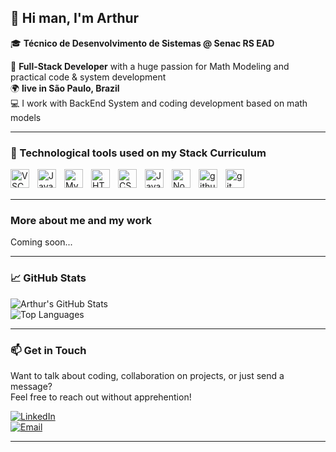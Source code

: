 ## 👋 Hi man, I'm Arthur

🎓 **Técnico de Desenvolvimento de Sistemas @ Senac RS EAD** 

🧠 **Full-Stack Developer** with a huge passion for Math Modeling and practical code & system development  
🌍 **live in São Paulo, Brazil**  
💻 I work with BackEnd System and coding development based on math models

---

### 🧰 Technological tools used on my Stack Curriculum


<img 
    align="left" 
    alt="VSCode"
    title="VSCode" 
    width="30px" 
    style="padding-right: 10px;" 
   src="https://cdn.jsdelivr.net/gh/devicons/devicon@latest/icons/vscode/vscode-original.svg"          
/>
<img 
    align="left" 
    alt="Java"
    title="Java" 
    width="30px" 
    style="padding-right: 10px;" 
    src="https://cdn.jsdelivr.net/gh/devicons/devicon@latest/icons/java/java-original-wordmark.svg"
    />
<img 
    align="left" 
    alt="MySQL"
    title="MySQL" 
    width="30px" 
    style="padding-right: 10px;" 
   src="https://cdn.jsdelivr.net/gh/devicons/devicon@latest/icons/mysql/mysql-original.svg"     
/>
<img 
    align="left" 
    alt="HTML"
    title="HTML" 
    width="30px" 
    style="padding-right: 10px;" 
    src="https://cdn.jsdelivr.net/gh/devicons/devicon@latest/icons/html5/html5-original.svg"          
/>
<img 
    align="left" 
    alt="CSS"
    title="CSS" 
    width="30px" 
    style="padding-right: 10px;" 
   src="https://cdn.jsdelivr.net/gh/devicons/devicon@latest/icons/css3/css3-original.svg"
    />
<img 
    align="left" 
    alt="JavaScript"
    title="JavaScript" 
    width="30px" 
    style="padding-right: 10px;" 
    src="https://cdn.jsdelivr.net/gh/devicons/devicon@latest/icons/javascript/javascript-original.svg"
    />
<img 
    align="left" 
    alt="Node.JS"
    title="Node.JS" 
    width="30px" 
    style="padding-right: 10px;" 
    src="https://cdn.jsdelivr.net/gh/devicons/devicon@latest/icons/nodejs/nodejs-original.svg"          
/>
<img 
    align="left" 
    alt="github"
    title="github" 
    width="30px" 
    style="padding-right: 10px;" 
   src="https://cdn.jsdelivr.net/gh/devicons/devicon@latest/icons/github/github-original.svg" 
    />
<img 
    align="left" 
    alt="git"
    title="git" 
    width="30px" 
    style="padding-right: 10px;" 
   src="https://cdn.jsdelivr.net/gh/devicons/devicon@latest/icons/git/git-original.svg"                        
/>


<br/>
<br/>

---

### More about me and my work

Coming soon...


---

### 📈 GitHub Stats

![Arthur's GitHub Stats](https://github-readme-stats.vercel.app/api?username=arthursoares2509&show_icons=true&theme=radical&hide_rank=true)  
![Top Languages](https://github-readme-stats.vercel.app/api/top-langs/?username=arthursoares2509&layout=compact&theme=radical)

---

### 📫 Get in Touch

Want to talk about coding, collaboration on projects, or just send a message?  
Feel free to reach out without apprehention!

[![LinkedIn](https://img.shields.io/badge/-LinkedIn-0A66C2?style=for-the-badge&logo=linkedin&logoColor=white)](https://www.linkedin.com/in/arthur-soares-900a53297)  
[![Email](https://img.shields.io/badge/-Email-red?style=for-the-badge&logo=gmail&logoColor=white)](mailto:hjharthur497@gmail.com)


---
